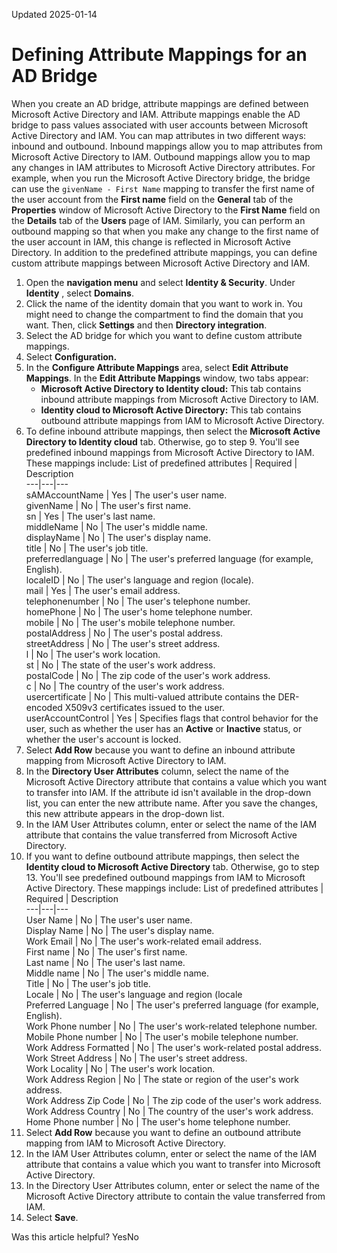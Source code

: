 Updated 2025-01-14
# Defining Attribute Mappings for an AD Bridge
When you create an AD bridge, attribute mappings are defined between Microsoft Active Directory and IAM. Attribute mappings enable the AD bridge to pass values associated with user accounts between Microsoft Active Directory and IAM.
You can map attributes in two different ways: inbound and outbound. Inbound mappings allow you to map attributes from Microsoft Active Directory to IAM. Outbound mappings allow you to map any changes in IAM attributes to Microsoft Active Directory attributes.
For example, when you run the Microsoft Active Directory bridge, the bridge can use the `givenName - First Name` mapping to transfer the first name of the user account from the **First name** field on the **General** tab of the **Properties** window of Microsoft Active Directory to the **First Name** field on the **Details** tab of the **Users** page of IAM. Similarly, you can perform an outbound mapping so that when you make any change to the first name of the user account in IAM, this change is reflected in Microsoft Active Directory.
In addition to the predefined attribute mappings, you can define custom attribute mappings between Microsoft Active Directory and IAM.
  1. Open the **navigation menu** and select **Identity & Security**. Under **Identity** , select **Domains**.
  2. Click the name of the identity domain that you want to work in. You might need to change the compartment to find the domain that you want. Then, click **Settings** and then **Directory integration**.
  3. Select the AD bridge for which you want to define custom attribute mappings.
  4. Select **Configuration.**
  5. In the **Configure Attribute Mappings** area, select **Edit Attribute Mappings**. In the **Edit Attribute Mappings** window, two tabs appear: 
     * **Microsoft Active Directory to Identity cloud:** This tab contains inbound attribute mappings from Microsoft Active Directory to IAM.
     * **Identity cloud to Microsoft Active Directory:** This tab contains outbound attribute mappings from IAM to Microsoft Active Directory.
  6. To define inbound attribute mappings, then select the **Microsoft Active Directory to Identity cloud** tab. Otherwise, go to step 9.
You'll see predefined inbound mappings from Microsoft Active Directory to IAM. These mappings include:
List of predefined attributes | Required | Description  
---|---|---  
sAMAccountName | Yes | The user's user name.  
givenName | No | The user's first name.  
sn | Yes | The user's last name.  
middleName | No | The user's middle name.  
displayName | No | The user's display name.  
title | No | The user's job title.  
preferredlanguage | No | The user's preferred language (for example, English).  
localeID | No | The user's language and region (locale).  
mail | Yes | The user's email address.  
telephonenumber | No | The user's telephone number.  
homePhone | No | The user's home telephone number.  
mobile | No | The user's mobile telephone number.  
postalAddress | No | The user's postal address.  
streetAddress | No | The user's street address.  
l | No | The user's work location.  
st | No | The state of the user's work address.  
postalCode | No | The zip code of the user's work address.  
c | No | The country of the user's work address.  
usercertificate | No | This multi-valued attribute contains the DER-encoded X509v3 certificates issued to the user.  
userAccountControl | Yes | Specifies flags that control behavior for the user, such as whether the user has an **Active** or **Inactive** status, or whether the user's account is locked.  
  7. Select **Add Row** because you want to define an inbound attribute mapping from Microsoft Active Directory to IAM.
  8. In the **Directory User Attributes** column, select the name of the Microsoft Active Directory attribute that contains a value which you want to transfer into IAM. If the attribute id isn't available in the drop-down list, you can enter the new attribute name. After you save the changes, this new attribute appears in the drop-down list.
  9. In the IAM User Attributes column, enter or select the name of the IAM attribute that contains the value transferred from Microsoft Active Directory.
  10. If you want to define outbound attribute mappings, then select the **Identity cloud to Microsoft Active Directory** tab. Otherwise, go to step 13.
You'll see predefined outbound mappings from IAM to Microsoft Active Directory. These mappings include:
List of predefined attributes | Required | Description  
---|---|---  
User Name | No | The user's user name.  
Display Name | No | The user's display name.  
Work Email | No | The user's work-related email address.  
First name | No | The user's first name.  
Last name | No | The user's last name.  
Middle name | No | The user's middle name.  
Title | No | The user's job title.  
Locale | No | The user's language and region (locale  
Preferred Language | No | The user's preferred language (for example, English).  
Work Phone number | No | The user's work-related telephone number.  
Mobile Phone number | No | The user's mobile telephone number.  
Work Address Formatted | No | The user's work-related postal address.  
Work Street Address | No | The user's street address.  
Work Locality | No | The user's work location.  
Work Address Region | No | The state or region of the user's work address.  
Work Address Zip Code | No | The zip code of the user's work address.  
Work Address Country | No | The country of the user's work address.  
Home Phone number | No | The user's home telephone number.  
  11. Select **Add Row** because you want to define an outbound attribute mapping from IAM to Microsoft Active Directory.
  12. In the IAM User Attributes column, enter or select the name of the IAM attribute that contains a value which you want to transfer into Microsoft Active Directory.
  13. In the Directory User Attributes column, enter or select the name of the Microsoft Active Directory attribute to contain the value transferred from IAM.
  14. Select **Save**.


Was this article helpful?
YesNo

